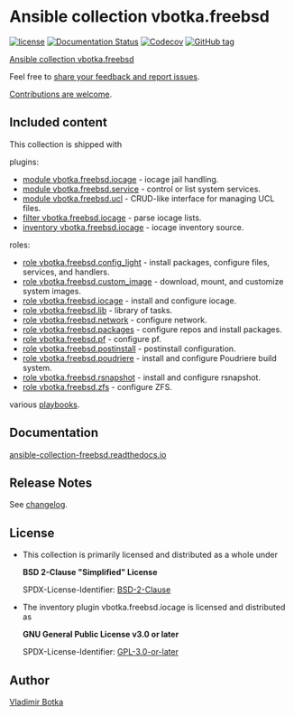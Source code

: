 # Ansible collection vbotka.freebsd

[![license](https://img.shields.io/badge/license-BSD-red.svg)](https://www.freebsd.org/doc/en/articles/bsdl-gpl/article.html)
[![Documentation Status](https://readthedocs.org/projects/ansible-collection-freebsd/badge/?version=latest)](https://ansible-collection-freebsd.readthedocs.io/en/latest/?badge=latest)
[![Codecov](https://img.shields.io/codecov/c/github/vbotka/ansible-collection-freebsd)](https://codecov.io/gh/vbotka/ansible-collection-freebsd)
[![GitHub tag](https://img.shields.io/github/v/tag/vbotka/ansible-collection-freebsd)](https://github.com/vbotka/ansible-collection-freebsd/tags)

[Ansible collection vbotka.freebsd](https://galaxy.ansible.com/ui/repo/published/vbotka/freebsd/)

Feel free to [share your feedback and report issues](https://github.com/vbotka/ansible-collection-freebsd/issues).

[Contributions are welcome](https://github.com/firstcontributions/first-contributions).


## Included content

This collection is shipped with

plugins:

* [module vbotka.freebsd.iocage](https://galaxy.ansible.com/ui/repo/published/vbotka/freebsd/content/module/iocage) - iocage jail handling.
* [module vbotka.freebsd.service](https://galaxy.ansible.com/ui/repo/published/vbotka/freebsd/content/module/service) - control or list system services.
* [module vbotka.freebsd.ucl](https://galaxy.ansible.com/ui/repo/published/vbotka/freebsd/content/module/ucl) - CRUD-like interface for managing UCL files.
* [filter vbotka.freebsd.iocage](https://galaxy.ansible.com/ui/repo/published/vbotka/freebsd/content/filter/iocage) - parse iocage lists.
* [inventory vbotka.freebsd.iocage](https://galaxy.ansible.com/ui/repo/published/vbotka/freebsd/content/inventory/iocage) - iocage inventory source.

roles:

* [role vbotka.freebsd.config_light](https://galaxy.ansible.com/ui/repo/published/vbotka/freebsd/content/role/config_ligth) - install packages, configure files, services, and handlers.
* [role vbotka.freebsd.custom_image](https://galaxy.ansible.com/ui/repo/published/vbotka/freebsd/content/role/custom_image) - download, mount, and customize system images.
* [role vbotka.freebsd.iocage](https://galaxy.ansible.com/ui/repo/published/vbotka/freebsd/content/role/iocage) - install and configure iocage.
* [role vbotka.freebsd.lib](https://galaxy.ansible.com/ui/repo/published/vbotka/freebsd/content/role/lib) - library of tasks.
* [role vbotka.freebsd.network](https://galaxy.ansible.com/ui/repo/published/vbotka/freebsd/content/role/network) - configure network.
* [role vbotka.freebsd.packages](https://galaxy.ansible.com/ui/repo/published/vbotka/freebsd/content/role/packages) - configure repos and install packages.
* [role vbotka.freebsd.pf](https://galaxy.ansible.com/ui/repo/published/vbotka/freebsd/content/role/pf) - configure pf.
* [role vbotka.freebsd.postinstall](https://galaxy.ansible.com/ui/repo/published/vbotka/freebsd/content/role/postinstall) - postinstall configuration.
* [role vbotka.freebsd.poudriere](https://galaxy.ansible.com/ui/repo/published/vbotka/freebsd/content/role/poudriere) - install and configure Poudriere build system.
* [role vbotka.freebsd.rsnapshot](https://galaxy.ansible.com/ui/repo/published/vbotka/freebsd/content/role/rsnapshot) - install and configure rsnapshot.
* [role vbotka.freebsd.zfs](https://galaxy.ansible.com/ui/repo/published/vbotka/freebsd/content/role/zfs) - configure ZFS.

various [playbooks](https://galaxy.ansible.com/ui/repo/published/vbotka/freebsd/content/?showing=playbook).


## Documentation

[ansible-collection-freebsd.readthedocs.io](https://ansible-collection-freebsd.readthedocs.io)


## Release Notes

See [changelog](https://github.com/vbotka/ansible-collection-freebsd/blob/master/changelogs/CHANGELOG.md).


## License

* This collection is primarily licensed and distributed as a whole under

  **BSD 2-Clause "Simplified" License**

  SPDX-License-Identifier: [BSD-2-Clause](https://spdx.org/licenses/BSD-2-Clause.html)

* The inventory plugin vbotka.freebsd.iocage is licensed and distributed as

  **GNU General Public License v3.0 or later**

  SPDX-License-Identifier: [GPL-3.0-or-later](https://spdx.org/licenses/GPL-3.0-or-later.html)


## Author

[Vladimir Botka](https://botka.info)
